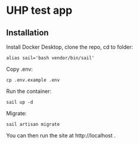 # UHP test app

## Installation

Install Docker Desktop, clone the repo, cd to folder:

`alias sail='bash vendor/bin/sail'`

Copy .env:

`cp .env.example .env`

Run the container:

`sail up -d`

Migrate:

`sail artisan migrate`

You can then run the site at http://localhost .
